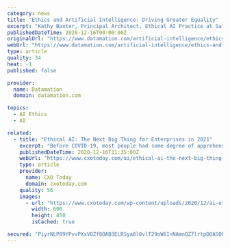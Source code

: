 ```yaml
---
category: news
title: "Ethics and Artificial Intelligence: Driving Greater Equality"
excerpt: "Kathy Baxter, Principal Architect, Ethical AI Practice at Salesforce, talks about the challenging issues around ethics and AI, including how companies can deploy AI more responsibly. As artificial intelligence plays an ever greater role in our world ..."
publishedDateTime: 2020-12-16T00:00:00Z
originalUrl: "https://www.datamation.com/artificial-intelligence/ethics-and-artificial-intelligence-driving-greater-equality.html"
webUrl: "https://www.datamation.com/artificial-intelligence/ethics-and-artificial-intelligence-driving-greater-equality.html"
type: article
quality: 34
heat: -1
published: false

provider:
  name: Datamation
  domain: datamation.com

topics:
  - AI Ethics
  - AI

related:
  - title: "Ethical AI: The Next Big Thing for Enterprises in 2021"
    excerpt: "Before COVID-19, most people had some degree of apprehension about robots and artificial intelligence (AI). While the initial dilemma of the technology was shap"
    publishedDateTime: 2020-12-16T11:35:00Z
    webUrl: "https://www.cxotoday.com/ai/ethical-ai-the-next-big-thing-for-enterprises-in-2021/"
    type: article
    provider:
      name: CXO Today
      domain: cxotoday.com
    quality: 56
    images:
      - url: "https://www.cxotoday.com/wp-content/uploads/2020/12/ai-ethics.jpg"
        width: 600
        height: 450
        isCached: true

secured: "PiyrNLP89YPvvPXxVOZf8OAB3ELRSya8l8vlT29oW6I+NAmnQZ7lrtpDOASOh7vl28iy4lVW7vVa6t7Yww/3QIbvIhs06QZX+l0Cv8I2Py+2Ba3JPVCdYdJvASUO+qxHbFcvfLCBA96/kRSbJ5d3RXHmsH/Ly923msCBcPTgj3t3Mr7ArmcxWMW1BRhgGKHOZ8SED8o8du2D3/mEcUdkGKlQ/CHlPYPdRL83JBfy9Hc41ysJjhlcgI6RnlTaKPWgr+eGrmD3m+dTPi7toVa2y/sZDQ56dOFRU7+dINBF9V54q8sACBvnfN8aUHN2+kuCJ8katOSX7T1NZr3l1Su05c4wnEGYnfrqyW8hC9rN93I=;58B3uIJRlaTzCXCRrDwF1Q=="
---
```


